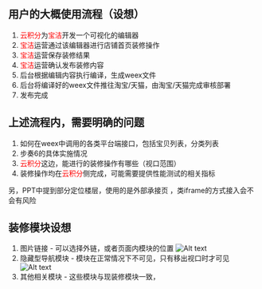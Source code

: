 ## 用户的大概使用流程（设想）
1. <a style="color:red">云积分</a>为<a style="color:red">宝洁</a>开发一个可视化的编辑器
2. <a style="color:red">宝洁</a>运营通过该编辑器进行店铺首页装修操作
3. <a style="color:red">宝洁</a>运营保存装修结果
4. <a style="color:red">宝洁</a>运营确认发布装修内容
5. 后台根据编辑内容执行编译，生成weex文件
6. 后台将编译好的weex文件推往淘宝/天猫，由淘宝/天猫完成审核部署
7. 发布完成

## 上述流程内，需要明确的问题
1. 如何在weex中调用的各类平台端接口，包括宝贝列表，分类列表
2. 步奏6的具体实施情况
3. <a style="color:red">云积分</a>这边，能进行的装修操作有哪些（视口范围）
4. 装修操作均在<a style="color:red">云积分</a>侧完成，可能需要提供性能测试的相关指标

另，PPT中提到部分定位楼层，使用的是外部承接页 ，类iframe的方式接入会不会有风险

## 装修模块设想
1. 图片链接 - 可以选择外链，或者页面内模块的位置
![Alt text](http://enbrands-2.oss-cn-shanghai.aliyuncs.com/r-%E9%94%9A%E7%82%B9%E5%BC%8F%E9%93%BE%E6%8E%A5.png)
2. 隐藏型导航模块 - 模块在正常情况下不可见，只有移出视口时才可见
![Alt text](http://enbrands-2.oss-cn-shanghai.aliyuncs.com/r-%E9%9A%90%E8%97%8F%E5%BC%8F%E5%AF%BC%E8%88%AA.png)
3. 其他相关模块 - 这些模块与现装修模块一致，















